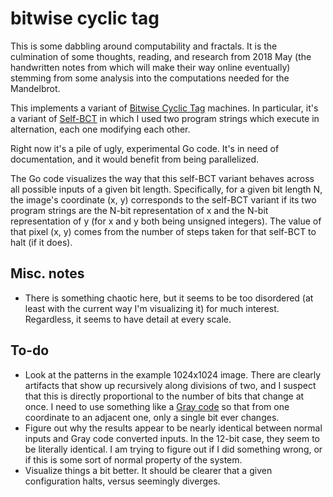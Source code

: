 # bitwise cyclic tag

This is some dabbling around computability and fractals.  It is the
culmination of some thoughts, reading, and research from 2018 May (the
handwritten notes from which will make their way online eventually)
stemming from some analysis into the computations needed for the
Mandelbrot.

This implements a variant of [Bitwise Cyclic
Tag](https://esolangs.org/wiki/Bitwise_Cyclic_Tag) machines.  In
particular, it's a variant of
[Self-BCT](https://esolangs.org/wiki/Bitwise_Cyclic_Tag#Self_BCT) in
which I used two program strings which execute in alternation, each
one modifying each other.

Right now it's a pile of ugly, experimental Go code.  It's in need of
documentation, and it would benefit from being parallelized.

The Go code visualizes the way that this self-BCT variant behaves
across all possible inputs of a given bit length.  Specifically, for a
given bit length N, the image's coordinate (x, y) corresponds to the
self-BCT variant if its two program strings are the N-bit
representation of x and the N-bit representation of y (for x and y
both being unsigned integers).  The value of that pixel (x, y) comes
from the number of steps taken for that self-BCT to halt (if it does).

## Misc. notes

- There is something chaotic here, but it seems to be too disordered
  (at least with the current way I'm visualizing it) for much
  interest.  Regardless, it seems to have detail at every scale.

## To-do

- Look at the patterns in the example 1024x1024 image.  There are
  clearly artifacts that show up recursively along divisions of two,
  and I suspect that this is directly proportional to the number of
  bits that change at once.  I need to use something like a [Gray
  code](https://en.wikipedia.org/wiki/Gray_code) so that from one
  coordinate to an adjacent one, only a single bit ever changes.
- Figure out why the results appear to be nearly identical between
  normal inputs and Gray code converted inputs.  In the 12-bit case,
  they seem to be literally identical.  I am trying to figure out if I
  did something wrong, or if this is some sort of normal property of
  the system.
- Visualize things a bit better.  It should be clearer that a given
  configuration halts, versus seemingly diverges.
